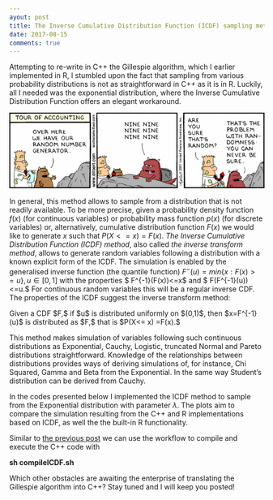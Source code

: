 ```yaml
---
ayout: post
title: The Inverse Cumulative Distribution Function (ICDF) sampling method implemented in C++ and R.
date: 2017-08-15
comments: true
---
```


Attempting to re-write in C++ the Gillespie algorithm, which I earlier implemented in R, I stumbled upon the fact that sampling from 
various probability distributions is not as straightforward in C++ as it is in R. Luckily, all I needed was the exponential distribution,
where the Inverse Cumulative Distribution Function offers an elegant workaround.

<img src="images/Dilbert.png">

In general, this method allows to sample from a distribution that is not readily available. To be more precise, given a probability 
density function $f(x)$ (for continuous variables) or probability mass function $p(x)$ (for discrete variables) or, alternatively, 
cumulative distribution function $F(x)$ we would like to generate $x$ such that $P(X<= x) =F(x).$ <em>The Inverse Cumulative Distribution 
Function (ICDF) method</em>, also called <em>the inverse transform method</em>, allows to generate random variables following a 
distribution with a known explicit form of the ICDF. The simulation is enabled by the generalised inverse function (the quantile function) 
$F^{-}(u)=min\{x: F(x) >= u\}, u \in [0,1]$ with the properties $ F^{-1}(F(x))<=x$ and  $ F(F^{-1}(u))<=u.$ For continuous
random variables this will be a regular inverse CDF. The properties of the ICDF suggest the inverse transform method:

<p>
Given a CDF $F,$ if  $u$ is distributed uniformly on $(0,1)$, then $x=F^{-1}(u)$ is distributed as $F,$ that is  $P(X<= x) =F(x).$
</p>

This method makes simulation of variables following such continuous distributions as Exponential, Cauchy, Logistic, truncated Normal 
and Pareto distributions straightforward. Knowledge of the relationships between distributions provides ways of deriving simulations of, 
for instance, Chi Squared, Gamma and Beta from the Exponential. In the same way Student’s distribution can be derived from Cauchy. 

In the codes presented below I implemented the ICDF method to sample from the Exponential distribution with parameter $\lambda$. The plots
aim to compare the simulation resulting from the C++ and R implementations based on ICDF, as well the the built-in R functionality.

Similar to <a href="https://elizavetasemenova.github.io/blog/2017/08/08/C++-easily-compiled-in-command-line">the previous post</a> we can 
use the workflow to compile and execute the C++ code with

<b>sh compileICDF.sh</b>

Which other obstacles are awaiting the enterprise of translating the Gillespie algorithm into C++? Stay tuned and I will keep you posted!
